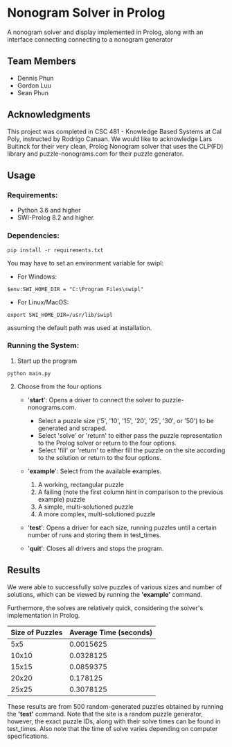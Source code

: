 # Nonogram Solver in Prolog

A nonogram solver and display implemented in Prolog, along with an interface connecting connecting to a nonogram generator

## Team Members

- Dennis Phun
- Gordon Luu
- Sean Phun

## Acknowledgments

This project was completed in CSC 481 - Knowledge Based Systems at Cal Poly, instructed by Rodrigo Canaan. We would like to acknowledge Lars Buitinck for their very clean, Prolog Nonogram solver that uses the CLP(FD) library and puzzle-nonograms.com for their puzzle generator.

## Usage

### Requirements:

- Python 3.6 and higher
- SWI-Prolog 8.2 and higher.

### Dependencies:

```
pip install -r requirements.txt
```

You may have to set an environment variable for swipl:

- For Windows:

```
$env:SWI_HOME_DIR = "C:\Program Files\swipl"
```

- For Linux/MacOS:

```
export SWI_HOME_DIR=/usr/lib/swipl
```

assuming the default path was used at installation.

### Running the System:

1. Start up the program

```
python main.py
```

2. Choose from the four options

   - '**start**': Opens a driver to connect the solver to puzzle-nonograms.com.

     - Select a puzzle size ('5', '10', '15', '20', '25', '30', or '50') to be generated and scraped.
     - Select 'solve' or 'return' to either pass the puzzle representation to the Prolog solver or return to the four options.
     - Select 'fill' or 'return' to either fill the puzzle on the site according to the solution or return to the four options.

   - '**example**': Select from the available examples.

     1. A working, rectangular puzzle
     2. A failing (note the first column hint in comparison to the previous example) puzzle
     3. A simple, multi-solutioned puzzle
     4. A more complex, multi-solutioned puzzle

   - '**test**': Opens a driver for each size, running puzzles until a certain number of runs and storing them in test_times.
   - '**quit**': Closes all drivers and stops the program.

## Results

We were able to successfully solve puzzles of various sizes and number of solutions, which can be viewed by running the **'example'** command.

Furthermore, the solves are relatively quick, considering the solver's implementation in Prolog.

| Size of Puzzles | Average Time (seconds) |
| ----------------- | ---------------------- |
| 5x5               | 0.0015625              |
| 10x10             | 0.0328125              |
| 15x15             | 0.0859375              |
| 20x20             | 0.178125               |
| 25x25             | 0.3078125              |

These results are from 500 random-generated puzzles obtained by running the **'test'** command. Note that the site is a random puzzle generator, however, the exact puzzle IDs, along with their solve times can be found in test_times. Also note that the time of solve varies depending on computer specifications.
